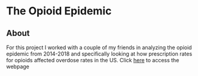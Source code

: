 # The Opioid Epidemic
## About
For this project I worked with a couple of my friends in analyzing the opioid epidemic from 2014-2018 and specifically looking at how prescription rates for opioids affected overdose rates in the US. Click [here]() to access the webpage 
